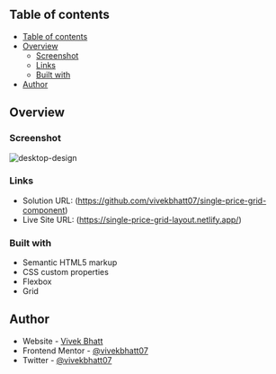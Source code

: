 ## Table of contents

- [Table of contents](#table-of-contents)
- [Overview](#overview)
  - [Screenshot](#screenshot)
  - [Links](#links)
  - [Built with](#built-with)
- [Author](#author)

## Overview

### Screenshot
![desktop-design](https://user-images.githubusercontent.com/93856336/213738009-50078b05-8fd7-4e66-8023-51cb067da7a6.jpg)

### Links

- Solution URL: (https://github.com/vivekbhatt07/single-price-grid-component)
- Live Site URL: (https://single-price-grid-layout.netlify.app/)

### Built with

- Semantic HTML5 markup
- CSS custom properties
- Flexbox
- Grid

## Author

- Website - [Vivek Bhatt](https://vivekinfo.netlify.app/)
- Frontend Mentor - [@vivekbhatt07](https://www.frontendmentor.io/profile/vivekbhatt07)
- Twitter - [@vivekbhatt07](https://twitter.com/vivekbhatt07)
